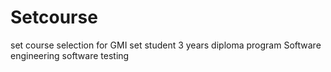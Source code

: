 # Setcourse
set course selection for GMI set student
3 years diploma program Software engineering software testing
